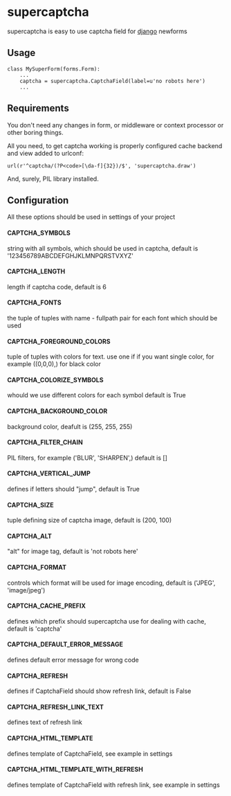 supercaptcha
============

supercaptcha is easy to use captcha field for [django](http://code.djangoproject.com/) newforms


Usage
-----

    class MySuperForm(forms.Form):
        ...
        captcha = supercaptcha.CaptchaField(label=u'no robots here')
        ...


Requirements
------------

You don't need any changes in form, or middleware or context processor or other boring things.

All you need, to get captcha working is properly configured cache backend and view added to urlconf:
	
    url(r'^captcha/(?P<code>[\da-f]{32})/$', 'supercaptcha.draw')

And, surely, PIL library installed.


Configuration
-------------

All these options should be used in settings of your project

#### CAPTCHA\_SYMBOLS
string with all symbols, which should be used in captcha, default is '123456789ABCDEFGHJKLMNPQRSTVXYZ'

#### CAPTCHA\_LENGTH
length if captcha code, default is 6

#### CAPTCHA\_FONTS
the tuple of tuples with name - fullpath pair for each font which should be used

#### CAPTCHA\_FOREGROUND\_COLORS
tuple of tuples with colors for text. use one if if you want single color, for example ((0,0,0),) for black color

#### CAPTCHA\_COLORIZE\_SYMBOLS
whould we use different colors for each symbol default is True

#### CAPTCHA\_BACKGROUND\_COLOR
background color, deafult is (255, 255, 255)
 
#### CAPTCHA\_FILTER\_CHAIN
PIL filters, for example ('BLUR', 'SHARPEN',) default is []

#### CAPTCHA\_VERTICAL\_JUMP
defines if letters should "jump", default is True

#### CAPTCHA\_SIZE
tuple defining size of captcha image, default is (200, 100)

#### CAPTCHA\_ALT
"alt" for image tag, default is 'not robots here'

#### CAPTCHA\_FORMAT
controls which format will be used for image encoding, default is ('JPEG', 'image/jpeg')

#### CAPTCHA\_CACHE\_PREFIX
defines which prefix should supercaptcha use for dealing with cache, default is 'captcha'

#### CAPTCHA\_DEFAULT\_ERROR\_MESSAGE
defines default error message for wrong code

#### CAPTCHA\_REFRESH
defines if CaptchaField should show refresh link, default is False

#### CAPTCHA\_REFRESH\_LINK\_TEXT
defines text of refresh link

#### CAPTCHA\_HTML\_TEMPLATE
defines template of CaptchaField, see example in settings

#### CAPTCHA\_HTML\_TEMPLATE\_WITH\_REFRESH
defines template of CaptchaField with refresh link, see example in settings